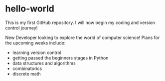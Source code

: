 # hello-world
This is my first GitHub repository. I will now begin my coding and version control journey!

New Developer looking to explore the world of computer science!
Plans for the upcoming weeks include:
  - learning version control
  - getting passed the beginners stages in Python
  - data structures and algorithms
  - combinatorics 
  - discrete math
